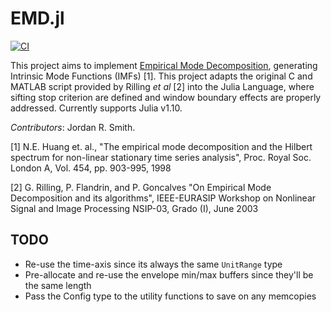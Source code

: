 # EMD.jl
[![CI](https://github.com/jsmithnh09/EMD.jl/actions/workflows/CI.yml/badge.svg)](https://github.com/jsmithnh09/EMD.jl/actions/workflows/CI.yml)

This project aims to implement [Empirical Mode Decomposition](https://en.wikipedia.org/wiki/Hilbert-Huang_transform), generating Intrinsic Mode Functions (IMFs) [1]. This project adapts the original C and MATLAB script provided by Rilling _et al_ [2] into the Julia Language, where sifting stop criterion are defined and window boundary effects are properly addressed. Currently supports Julia v1.10.

_Contributors_: Jordan R. Smith.

[1] N.E. Huang et. al., "The empirical mode decomposition and the Hilbert spectrum for non-linear stationary time series analysis", Proc. Royal Soc. London A, Vol. 454, pp. 903-995, 1998

[2] G. Rilling, P. Flandrin, and P. Goncalves "On Empirical Mode Decomposition and its algorithms", IEEE-EURASIP Workshop on Nonlinear Signal and Image Processing NSIP-03, Grado (I), June 2003

## TODO
- Re-use the time-axis since its always the same `UnitRange` type
- Pre-allocate and re-use the envelope min/max buffers since they'll be the same length
- Pass the Config type to the utility functions to save on any memcopies

